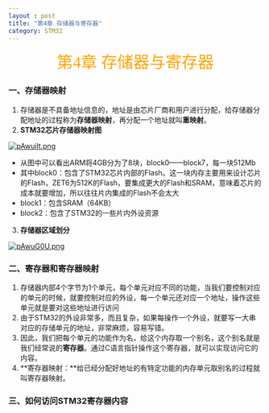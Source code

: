 ```yaml
---
layout : post
title: "第4章 存储器与寄存器"
category: STM32
---
```


<center><font face = "仿宋" size = 6 color = orange>第4章 存储器与寄存器</font></center>

### 一、存储器映射
1. 存储器是不具备地址信息的，地址是由芯片厂商和用户进行分配，给存储器分配地址的过程称为**存储器映射**，再分配一个地址就叫**重映射**。
2. **STM32芯片存储器映射图**

[![pAwuilt.png](https://s21.ax1x.com/2024/10/24/pAwuilt.png)](https://imgse.com/i/pAwuilt)
- 从图中可以看出ARM将4GB分为了8块，block0——block7，每一块512Mb
- 其中block0：包含了STM32芯片内部的Flash。这一块内存主要用来设计芯片的Flash，ZET6为512K的Flash，要集成更大的Flash和SRAM，意味着芯片的成本就要增加，所以往往片内集成的Flash不会太大
- block1：包含SRAM（64KB）
- block2：包含了STM32的一些片内外设资源

3. **存储器区域划分**

[![pAwuG0U.png](https://s21.ax1x.com/2024/10/24/pAwuG0U.png)](https://imgse.com/i/pAwuG0U)

### 二、寄存器和寄存器映射
1. 存储器内部4个字节为1个单元，每个单元对应不同的功能，当我们要控制对应的单元的时候，就要控制对应的外设，每一个单元还对应一个地址，操作这些单元就是要对这些地址进行访问
2. 由于STM32的外设非常多，而且复杂，如果每操作一个外设，就要写一大串对应的存储单元的地址，非常麻烦，容易写错。
3. 因此，我们把每个单元的功能作为名，给这个内存取一个别名，这个别名就是我们经常说的**寄存器**。通过C语言指针操作这个寄存器，就可以实现访问它的内容。
4. **寄存器映射：**给已经分配好地址的有特定功能的内存单元取别名的过程就叫寄存器映射。

### 三、如何访问STM32寄存器内容